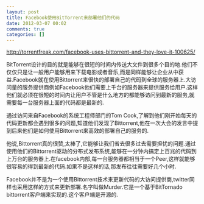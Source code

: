 ```yaml
---
layout: post
title: Facebook使用BitTorrent来部署他们的代码
date: 2012-03-07 00:02
comments: true
categories: []
---
```

<p><a href="http://torrentfreak.com/facebook-uses-bittorrent-and-they-love-it-100625/">http://torrentfreak.com/facebook-uses-bittorrent-and-they-love-it-100625/</a></p> <p>BitTorrent设计的目的就是能够在很短的时间内传送大文件到很多个目的地.他们不仅仅只是让一般用户能够用来下载电影或者音乐,而是同样能够让企业从中获益.Facebook就在使用Bittorrent来很快的部署自己的代码到全球的服务器上.大访问量的服务提供商例如Facebook他们需要上千台的服务器来提供服务给用户.这样他们就必须在很短的时间内让用户不管是什么地方的都能够访问到最新的服务,就需要每一台服务器上面的代码都是最新的.</p><!--more--><p>通过访问来自Facebook的系统工程师部门的Tom Cook,了解到他们刚开始每天的代码更新都会遇到很多的问题,知道他们发现了Bittorrent,他在一次大会的发言中提到后来他们是如何使用Bittorrent来高效的部署自己的服务的.</p> <p>他说,Bittorrent真的很赞,太棒了,它能够让我们省去很多过去需要担忧的问题.通过使用他们的Bittorrent驱动的分布式发布系统,能够在一分钟内搞定上百兆的代码到上万台的服务器上.在facebook内部,每一台服务器都相当于一个Peer,这样就能够很容易的得到最新的代码.如果不是这样的话,那发布往往需要好几个小时.</p> <p>Facebook并不是为一个使用Bittorrent技术来更新代码的大访问提供商,twitter同样也采用这样的方式来更新部署.名字叫做Murder.它是一个基于BitTornado bittorrent客户端来实现的.这个客户端是开源的.</p>
